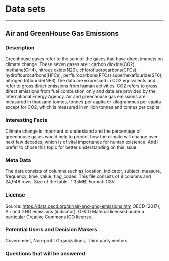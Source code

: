 # Data sets
------------------------
## Air and GreenHouse Gas Emissions
    
### Description   
   Greenhouse gases refer to the sum of the gases that have direct imapcts on climate change. These seven gases are :
   carbon dioxide(CO2), methane(CH4), nitrous oxide(N20), chlorofluorocarbons(CFCs), hydroflourocarbons(HFCs), perflurocarbons(PFCs)
   superhexaflouride(SF6), nitrogen triflouride(NF3)
   The data are expressed in CO2 equivalents and refer to gross direct emissions from human activities. CO2 refers to gross direct 
   emissions from fuel combustion only and data are provided by the International Energy Agency.
   Air and greenhouse gas emissions are measured in thousand tonnes, tonnes per capita or kilogrammes per capita except for 
   CO2, which is measured in million tonnes and tonnes per capita.

### Interesting Facts
   Climate change is important to understand and the percentage of greenhouse gases would help to predict how the climate will change 
    over next few decades, which is of vital importance for human existence. And I prefer to chose this topic for better understanding 
    on this issue.

### Meta Data   
   The data consists of columns such as location, indicator, subject, measure, frequency, time, value, flag_codes. This file consists       of 8 columns and 24,948 rows.
    Size of the table- 1.35MB, Format: CSV
    
 ### License 
  Source: https://data.oecd.org/air/air-and-ghg-emissions.htm
  OECD (2017), Air and GHG emissions (indicator).
  OECD Material licensed under a particular Creative Commons IGO license.
  
 ### Potential Users and Decision Makers
  Government, Non-profit Organizations, Third party ventors.
  
 ### Questions that will be answered
 
    
    
    
    
    
 

